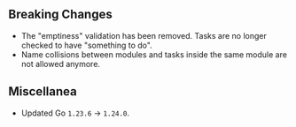 ## Breaking Changes

- The "emptiness" validation has been removed. Tasks are no longer checked to have "something to do".
- Name collisions between modules and tasks inside the same module are not allowed anymore.

## Miscellanea

- Updated Go `1.23.6` -> `1.24.0`.
